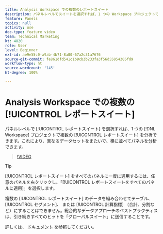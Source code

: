 ```yaml
---
title: Analysis Workspace での複数のレポートスイート
description: パネルレベルでスイートを選択すれば、1 つの Workspace プロジェクトで複数のレポートスイートを分析できます。これにより、異なるデータセットをまたいで、横に並べてパネルを分析できます。
feature: Panels
topics: null
activity: use
doc-type: feature video
team: Technical Marketing
kt: 4820
role: User
level: Beginner
exl-id: ae9e55c0-a9ab-4b71-8a00-67a2c31a7676
source-git-commit: fe861dfd541c1b9cb3b233fa3f56d55054305fd9
workflow-type: ht
source-wordcount: '145'
ht-degree: 100%

---
```


# Analysis Workspace での複数の [!UICONTROL レポートスイート]

パネルレベルで [!UICONTROL レポートスイート] を選択すれば、1 つの [!DNL Workspace] プロジェクトで複数の [!UICONTROL レポートスイート] を分析できます。これにより、異なるデータセットをまたいで、横に並べてパネルを分析できます。

>[!VIDEO](https://video.tv.adobe.com/v/32843/?quality=12)

>[!TIP]
>
> [!UICONTROL レポートスイート] をすべてのパネルに一度に適用するには、任意のパネルを右クリックし、「[!UICONTROL レポートスイートをすべてのパネルに適用]」を選択します。

複数の [!UICONTROL レポートスイート] のデータを組み合わせてテーブル、 [!UICONTROL セグメント]、 または [!UICONTROL 計算指標] （合計、分割など）にすることはできません。総合的なデータアプローチのベストプラクティスは、引き続きすべてのヒットを「グローバルスイート」に送信することです。

詳しくは、 [ドキュメント](https://experienceleague.adobe.com/docs/analytics/analyze/analysis-workspace/build-workspace-project/multiple-report-suites.html?lang=ja) を参照してください。
